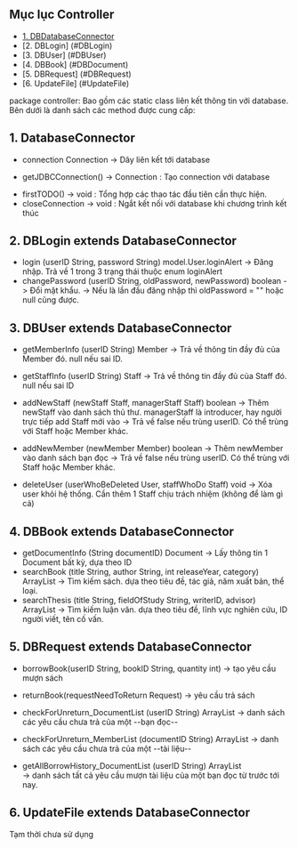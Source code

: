 <a name="comebackHear"/>

## Mục lục Controller
* [1. DBDatabaseConnector](#DBDatabaseConnector)
* [2. DBLogin] (#DBLogin)
* [3. DBUser] (#DBUser)
* [4. DBBook] (#DBDocument)
* [5. DBRequest] (#DBRequest)
* [6. UpdateFile] (#UpdateFile)



package controller:
Bao gồm các static class liên kết thông tin với database.
Bên dưới là danh sách các method được cung cấp:


<a name = "DBDatabaseConnector"/>

## 1. DatabaseConnector 
- connection Connection -> Dây liên kết tới database

- getJDBCConnection() 
	-> Connection : Tạo connection với database
+ firstTODO() 
	-> void : Tổng hợp các thao tác đầu tiên cần thực hiện.
+ closeConnection 
	-> void : Ngắt kết nối với database khi chương trình kết thúc


<a name = "DBLogin"/>

## 2. DBLogin extends DatabaseConnector

+ login (userID String, password String) model.User.loginAlert 
	-> Đăng nhập. Trả về 1 trong 3 trạng thái thuộc enum loginAlert
+ changePassword (userID String, oldPassword, newPassword) boolean 
	-> Đổi mật khẩu. 
	-> Nếu là lần đầu đăng nhập thì oldPassword = "" hoặc null cũng được.


<a name = "DBUser"/>

## 3. DBUser extends DatabaseConnector
+ getMemberInfo (userID String) Member 
	-> Trả về thông tin đầy đủ của Member đó. null nếu sai ID.
+ getStaffInfo (userID String) Staff 
	-> Trả về thông tin đầy đủ của Staff đó. null nếu sai ID
+ addNewStaff (newStaff Staff, managerStaff Staff) boolean 
	->  Thêm newStaff vào danh sách thủ thư. managerStaff là introducer, hay người trực tiếp add Staff mới vào 
	-> Trả về false nếu trùng userID. Có thể trùng với Staff hoặc Member khác.
+ addNewMember (newMember Member) boolean 
	-> Thêm newMember vào danh sách bạn đọc 
	-> Trả về false nếu trùng userID. Có thể trùng với Staff hoặc Member khác.

+ deleteUser (userWhoBeDeleted User, staffWhoDo Staff) void 
	-> Xóa user khỏi hệ thống. Cần thêm 1 Staff chịu trách nhiệm (không để làm gì cả)
	 	

<a name = "DBDocument"/>

## 4. DBBook  extends DatabaseConnector
+ getDocumentInfo (String documentID) Document 
	-> Lấy thông tin 1 Document bất kỳ, dựa theo ID
+ searchBook (title String, author String, int releaseYear, category) ArrayList<Book> 
	-> Tìm kiếm sách. dựa theo tiêu đề, tác giả, năm xuất bản, thể loại.
+ searchThesis (title String, fieldOfStudy String, writerID, advisor) ArrayList<Book> 
	-> Tìm kiếm luận văn. dựa theo tiêu đề, lĩnh vực nghiên cứu, ID người viết, tên cố vấn.



<a name = "DBRequest"/>

## 5. DBRequest extends DatabaseConnector
+ borrowBook(userID String, bookID String, quantity int) 
	-> tạo yêu cầu mượn sách
+ returnBook(requestNeedToReturn Request) 
	-> yêu cầu trả sách

+ checkForUnreturn_DocumentList (userID String) ArrayList<Request> 
	-> danh sách các yêu cầu chưa trả của một --bạn đọc--

+ checkForUnreturn_MemberList (documentID String) ArrayList<Request> 
	-> danh sách các yêu cầu chưa trả của một --tài liệu--

+ getAllBorrowHistory_DocumentList (userID String) ArrayList<Request>  
	-> danh sách tất cả yêu cầu mượn tài liệu của một bạn đọc từ trước tới nay.

<a name = "UpdateFile"/>

## 6. UpdateFile extends DatabaseConnector
Tạm thời chưa sử dụng







		
